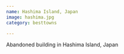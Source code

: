 ```yaml
---
name: Hashima Island, Japan
image: hashima.jpg
category: besttowns

---
```


Abandoned building in Hashima Island, Japan